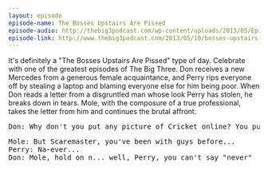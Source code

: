 ```yaml
---
layout: episode
episode-name: The Bosses Upstairs Are Pissed
episode-audio: http://thebig3podcast.com/wp-content/uploads/2013/05/Episode-1088-05_10_13.mp3
episode-link: http://www.thebig3podcast.com/2013/05/10/bosses-upstairs-are-pissed/
---
```


It's definitely a "The Bosses Upstairs Are Pissed" type of day. Celebrate with
one of the greatest episodes of The Big Three. Don receives a new Mercedes from
a generous female acquaintance, and Perry rips everyone off by stealing a laptop
and blaming everyone else for him being poor. When Don reads a letter from a
disgruntled man whose look Perry has stolen, he breaks down in tears. Mole,
with the composure of a true professional, takes the letter from him and
continues the brutal affront.

<pre>Don: Why don't you put any picture of Cricket online? You put all those picture up of that fucking car wreck online... which some people now are claiming isn't real...</pre>

<pre>Mole: But Scaremaster, you've been with guys before...
Perry: Na-ever...
Don: Mole, hold on n... well, Perry, you can't say "never"</pre>